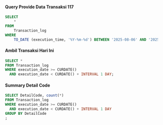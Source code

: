 #### Query Provide Data Transaksi 117
```sql
SELECT
    *
FROM
    Transaction_log
WHERE
    TO_DATE (execution_time, '%Y-%m-%d') BETWEEN '2025-08-06' AND '2025-09-5'
```

#### Ambil Transaksi Hari Ini
```sql
SELECT * 
FROM Transaction_log 
WHERE execution_date >= CURDATE() 
  AND execution_date < CURDATE() + INTERVAL 1 DAY;
```

#### Summary Detail Code
```sql
SELECT DetailCode, count(*)
FROM Transaction_log 
WHERE execution_date >= CURDATE() 
  AND execution_date < CURDATE() + INTERVAL 1 DAY
GROUP BY DetailCode
;
```